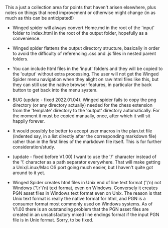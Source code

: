 This a just a collection area for points that haven't arisen elsewhere, plus notes on things that
need improvement or otherwise might change (in as much as this can be anticipated!)

- Winged spider will always convert Home.md in the root of the 'input' folder to index.html in
the root of the output folder, hopefully as a convenience.

- Winged spider flattens the output directory structure, basically in order to avoid the difficulty
of referencing .css and .js files in nested parent folders.

- You can include html files in the 'input' folders and they will be copied to the 'output' without
extra processing. The user will not get the Winged Spider menu navigation when they alight on raw
html files like this, but they can still use the native browser features, in particular the back
button to get back into the menu system.

- BUG (update - fixed 2022.01.04). Winged spider fails to copy the png directory (or any directory actually) needed for the chess
extension from the 'template' directory to the 'output' directory automatically. For the moment it
must be copied manually, once, after which it will sit happily forever.

- It would possibly be better to accept user macros in the plan.txt file (indented say, in a list
directly after the corresponding markdown file) rather than in the first lines of the markdown
file itself. This is for further consideration/study.

- (update - fixed before V1.00) I want to use the '/' character instead of the '&#x5c;' character as a path separator everywhere. That will make
getting a Unix/Linux/Mac OS port going much easier, but I haven't quite got around to it yet.

- Winged Spider creates html files in Unix end of line text format ('&#x5c;'n) not Windows ('&#x5c;'r'&#x5c;'n) text format, even on Windows.
Conversely it creates PGN asset files in Windows text format even on Unix. The reason is that Unix text format is really the native
format for html, and PGN is a consumer format most commonly used on Windows systems. As of V1.00 there is an outstanding problem that the PGN asset files are created in an unsatisfactory mixed line
endings format if the input PGN file is in Unix format. Sorry, to be fixed.
